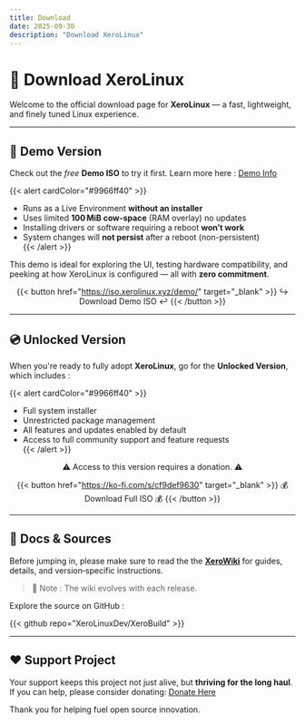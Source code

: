 ```yaml
---
title: Download
date: 2025-09-30
description: "Download XeroLinux"
---
```


# 🐧 Download XeroLinux

Welcome to the official download page for **XeroLinux** — a fast, lightweight, and finely tuned Linux experience.

---

## 🧪 Demo Version

Check out the *free* **Demo ISO** to try it first. Learn more here : [Demo Info](https://wiki.xerolinux.xyz/distro/#free-demo)

{{< alert cardColor="#9966ff40" >}}
- Runs as a Live Environment **without an installer**  
- Uses limited **100 MiB cow-space** (RAM overlay) no updates
- Installing drivers or software requiring a reboot **won’t work**  
- System changes will **not persist** after a reboot (non-persistent)  
{{< /alert >}}

This demo is ideal for exploring the UI, testing hardware compatibility, and peeking at how XeroLinux is configured — all with **zero commitment**.

<div align="center">

{{< button href="https://iso.xerolinux.xyz/demo/" target="_blank" >}}
↪️ Download Demo ISO ↩️
{{< /button >}}

</div>

---

## 💿 Unlocked Version

When you're ready to fully adopt **XeroLinux**, go for the **Unlocked Version**, which includes :

{{< alert cardColor="#9966ff40" >}}
- Full system installer  
- Unrestricted package management  
- All features and updates enabled by default  
- Access to full community support and feature requests  
{{< /alert >}}

<div align="center">

⚠️ Access to this version requires a donation. ⚠️

{{< button href="https://ko-fi.com/s/cf9def9630" target="_blank" >}}
💰 Download Full ISO 💰
{{< /button >}}

</div>

---

## 📝 Docs & Sources

Before jumping in, please make sure to read the the [**XeroWiki**](https://wiki.xerolinux.xyz/distro/) for guides, details, and version‑specific instructions. 

> 📌 Note : The wiki evolves with each release.

Explore the source on GitHub :

{{< github repo="XeroLinuxDev/XeroBuild" >}}

---

## ❤️ Support Project

Your support keeps this project not just alive, but **thriving for the long haul**. If you can help, please consider donating: [Donate Here](https://ko-fi.com/XeroLinux)

Thank you for helping fuel open source innovation.
